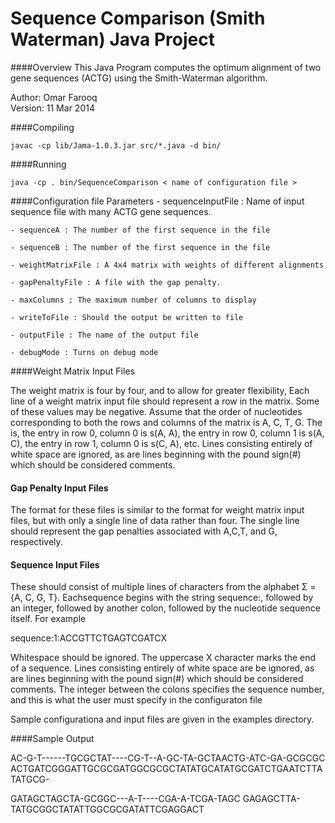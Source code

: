 
# Sequence Comparison (Smith Waterman) Java Project


####Overview
This Java Program computes the optimum alignment of two gene sequences (ACTG) using the Smith-Waterman algorithm.  

Author: Omar Farooq    
Version: 11 Mar
 2014

####Compiling 
```
javac -cp lib/Jama-1.0.3.jar src/*.java -d bin/ 
```
####Running
```
java -cp . bin/SequenceComparison < name of configuration file >
```
 
####Configuration file Parameters
	- sequenceInputFile : Name of input sequence file with many ACTG gene sequences.

	- sequenceA : The number of the first sequence in the file

	- sequenceB : The number of the first sequence in the file

	- weightMatrixFile : A 4x4 matrix with weights of different alignments

	- gapPenaltyFile : A file with the gap penalty.

	- maxColumns : The maximum number of columns to display

	- writeToFile : Should the output be written to file

	- outputFile : The name of the output file

	- debugMode : Turns on debug mode

####Weight Matrix Input Files

The weight matrix is four by four, and to allow for greater flexibility,  Each line of a weight matrix input file should represent a row in the matrix. Some of these values may be negative. Assume that the order of nucleotides corresponding to both the rows and columns of the matrix is A, C, T, G. The is, the entry in row 0, column 0 is s(A, A), the entry in row 0, column 1 is s(A, C), the entry in row 1, column 0 is s(C, A), etc. Lines consisting entirely of white space are ignored, as are lines beginning with the pound sign(#) which should be considered comments.

#### Gap Penalty Input Files
The format for these files is similar to the format for weight matrix input files, but with only a single line of data rather than four. The single line should represent the gap penalties associated with A,C,T, and G, respectively. 

#### Sequence Input Files
These should consist of multiple lines of characters from the alphabet Σ = {A, C, G, T}. Eachsequence begins with the string sequence:, followed by an integer, followed by another colon, followed by the nucleotide sequence itself. For example


sequence:1:ACCGTTCTGAGTCGATCX


Whitespace should be ignored. The uppercase X character marks the end of a sequence. Lines consisting entirely of white space are be ignored, as are lines beginning with the pound sign(#) which should be considered comments. The integer between the colons specifies the sequence number,
and this is what the user must specify in the configuraton file

Sample configurationa and input files are given in the examples directory.


####Sample Output

AC-G-T------TGCGCTAT----CG-T--A-GC-TA-GCTAACTG-ATC-GA-GCGCGC
ACTGATCGGGATTGCGCGATGGCGCGCTATATGCATATGCGATCTGAATCTTATATGCG-

GATAGCTAGCTA-GCGGC---A-T----CGA-A-TCGA-TAGC
GAGAGCTTA-TATGCGGCTATATTGGCGCGATATTCGAGGACT